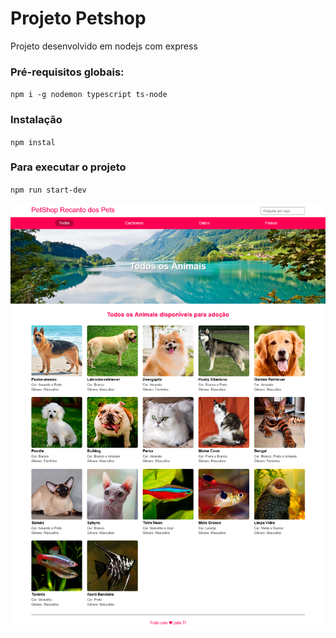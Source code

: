 # Projeto Petshop
Projeto desenvolvido em nodejs com express

### Pré-requisitos globais:
`npm i -g nodemon typescript ts-node`


### Instalação
`npm instal`

### Para executar o projeto
`npm run start-dev`


![](/public/images/print.png)
